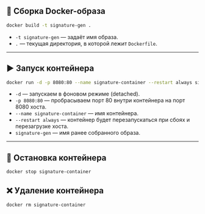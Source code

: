 
## 🚀 Сборка Docker-образа




```bash
docker build -t signature-gen .
```

- `-t signature-gen` — задаёт имя образа.
- `.` — текущая директория, в которой лежит `Dockerfile`.

---

## ▶️ Запуск контейнера

```bash
docker run -d -p 8080:80 --name signature-container --restart always signature-gen
```

- `-d` — запускаем в фоновом режиме (detached).
- `-p 8080:80` — пробрасываем порт 80 внутри контейнера на порт 8080 хоста.
- `--name signature-container` — имя контейнера.
- `--restart always` — контейнер будет перезапускаться при сбоях и перезагрузке хоста.
- `signature-gen` — имя ранее собранного образа.

---

## 🛑 Остановка контейнера

```bash
docker stop signature-container
```

## ❌ Удаление контейнера

```bash
docker rm signature-container
```
```

